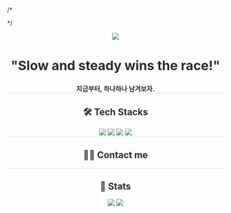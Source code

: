 /*
<style>
  .container {
    text-align: center;
    color: #282d33;
  }
  .quote {
    border-bottom: 1px solid #d8dee4;
    font-size: 20px;
    margin-bottom: 20px;
  }
  .tech-stacks {
    border-bottom: 1px solid #d8dee4;
    margin-bottom: 20px;
  }
  .contact-me {
    border-bottom: 1px solid #d8dee4;
    margin-bottom: 20px;
  }
  .stats {
    margin-top: 20px;
  }
</style>
*/
<div class="container">
  <img src="https://capsule-render.vercel.app/api?type=waving&color=59f7ca&height=180&text=Minseong's%20Github&animation=blink&fontColor=d04d0f&fontSize=90">
  
  <div class="quote">
    <h2>"Slow and steady wins the race!"</h2>
    <div style="font-weight: 700; font-size: 15px;">지금부터, 하나하나 남겨보자.</div>
  </div>
  
  <div class="tech-stacks">
    <h2>🛠️ Tech Stacks</h2>
    <img src="https://img.shields.io/badge/C++-00599C?style=flat&logo=C%2B%2B&logoColor=white">
    <img src="https://img.shields.io/badge/C-A8B9CC?style=flat&logo=C&logoColor=white">
    <img src="https://img.shields.io/badge/Java-007396?style=flat&logo=Java&logoColor=white">
    <img src="https://img.shields.io/badge/Python-3776AB?style=flat&logo=Python&logoColor=white">
  </div>
  
  <div class="contact-me">
    <h2>🧑‍💻 Contact me</h2>
    <!-- 추가적인 정보는 이곳에 넣으세요 -->
  </div>
  
  <div class="stats">
    <h2>🏅 Stats</h2>
    <img src="https://github-readme-stats.vercel.app/api/top-langs/?username=MinsG02&layout=compact&bg_color=180,000000,&title_color=000000&text_color=000000">
    <a href="https://solved.ac/dgkms5"><img src="http://mazassumnida.wtf/api/generate_badge?boj=dgkms5"></a>
  </div>
</div>
